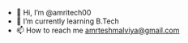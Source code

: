- 👋 Hi, I’m @amritech00
- 🌱 I’m currently learning B.Tech
- 📫 How to reach me amrteshmalviya@gmail.com

<!---
amritech00/amritech00 is a ✨ special ✨ repository because its `README.md` (this file) appears on your GitHub profile.
You can click the Preview link to take a look at your changes.
--->
